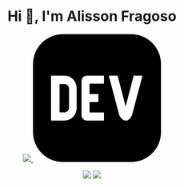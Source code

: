 


<div align="center">
<h1 align="center">Hi 👋, I'm Alisson Fragoso  </h1>
<p align="center">
  <a href="https://skillicons.dev">
    <img src="https://skillicons.dev/icons?i=bash,git,github,html,css,javascript,vscode&perline=10" />
    <svg width="256" height="256" viewBox="0 0 256 256" fill="none" xmlns="http://www.w3.org/2000/svg">
<rect width="256" height="256" rx="60" fill="black"/>
<path fill-rule="evenodd" clip-rule="evenodd" d="M87.3749 147.217C87.3749 157.436 81.0804 172.918 61.1561 172.886H36V83H61.6874C80.9015 83 87.3641 98.4608 87.3695 108.685L87.3749 147.217ZM62.582 99.8189C64.6856 99.8189 66.7946 100.607 68.8982 102.182C70.9963 103.757 72.0535 106.126 72.0589 109.277V147.114C72.0589 150.27 71.0071 152.633 68.9036 154.209C66.8 155.784 64.691 156.572 62.5874 156.572H53.1268V99.8189H62.582Z" fill="white"/>
<path d="M141.959 99.0529H113.073V119.924H130.731V135.988H113.073V156.854H141.965V172.918H108.253C102.203 173.076 97.1717 168.284 97.0199 162.222V94.2561C96.8735 88.1989 101.661 83.1684 107.706 83.0163H141.965L141.959 99.0529Z" fill="white"/>
<path d="M198.149 161.684C190.992 178.389 178.17 175.064 172.429 161.684L151.539 83.0217H169.197L185.305 144.8L201.336 83.0217H219L198.149 161.684Z" fill="white"/>
</svg>
    
  </a>
   <div id="header" align="center">
  
</div>
  </a>
 </a>
</p>
 <div>  
  
  <a href="https://instagram.com/oal1sson" target="_blank"><img src="https://img.shields.io/badge/-Instagram-%23E4405F?style=for-the-badge&logo=instagram&logoColor=white" target="_blank"></a>
    <a href="https://www.linkedin.com/in/alisson-viana-54588a222/" target="_blank"><img src="https://img.shields.io/badge/-LinkedIn-%230077B5?style=for-the-badge&logo=linkedin&logoColor=white" target="_blank"></a> 

